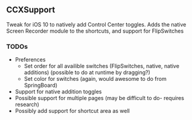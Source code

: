 ## CCXSupport

Tweak for iOS 10 to natively add Control Center toggles. Adds the native Screen Recorder module to the shortcuts, and support for FlipSwitches

### TODOs

- Preferences
    - Set order for all availible switches (FlipSwitches, native, native additions) (possible to do at runtime by dragging?)
    - Set color for switches (again, would awesome to do from SpringBoard)
- Support for native addition toggles
- Possible support for multiple pages (may be difficult to do- requires research)
- Possibly add support for shortcut area as well
